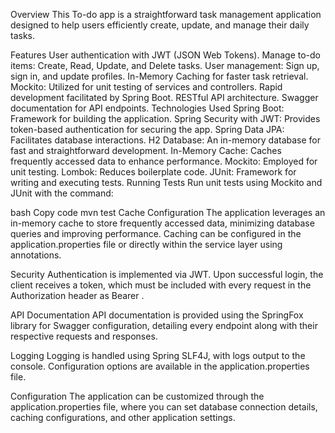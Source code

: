Overview
This To-do app is a straightforward task management application designed to help users efficiently create, update, and manage their daily tasks.

Features
User authentication with JWT (JSON Web Tokens).
Manage to-do items: Create, Read, Update, and Delete tasks.
User management: Sign up, sign in, and update profiles.
In-Memory Caching for faster task retrieval.
Mockito: Utilized for unit testing of services and controllers.
Rapid development facilitated by Spring Boot.
RESTful API architecture.
Swagger documentation for API endpoints.
Technologies Used
Spring Boot: Framework for building the application.
Spring Security with JWT: Provides token-based authentication for securing the app.
Spring Data JPA: Facilitates database interactions.
H2 Database: An in-memory database for fast and straightforward development.
In-Memory Cache: Caches frequently accessed data to enhance performance.
Mockito: Employed for unit testing.
Lombok: Reduces boilerplate code.
JUnit: Framework for writing and executing tests.
Running Tests
Run unit tests using Mockito and JUnit with the command:

bash
Copy code
mvn test
Cache Configuration
The application leverages an in-memory cache to store frequently accessed data, minimizing database queries and improving performance. Caching can be configured in the application.properties file or directly within the service layer using annotations.

Security
Authentication is implemented via JWT. Upon successful login, the client receives a token, which must be included with every request in the Authorization header as Bearer <token>.

API Documentation
API documentation is provided using the SpringFox library for Swagger configuration, detailing every endpoint along with their respective requests and responses.

Logging
Logging is handled using Spring SLF4J, with logs output to the console. Configuration options are available in the application.properties file.

Configuration
The application can be customized through the application.properties file, where you can set database connection details, caching configurations, and other application settings.
